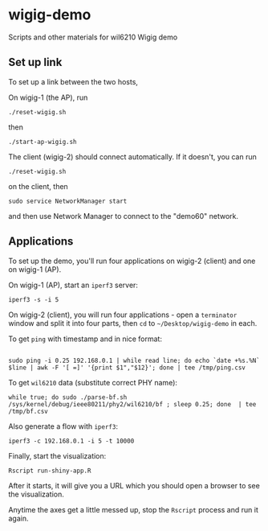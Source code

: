 # wigig-demo

Scripts and other materials for wil6210 Wigig demo

## Set up link

To set up a link between the two hosts,

On wigig-1 (the AP), run

```
./reset-wigig.sh
```

then 

```
./start-ap-wigig.sh
```

The client (wigig-2) should connect automatically. If it doesn't, you can run

```
./reset-wigig.sh
```

on the client, then

```
sudo service NetworkManager start
```

and then use Network Manager to connect to the "demo60" network.

## Applications


To set up the demo, you'll run four applications on wigig-2 (client) and one on wigig-1 (AP).

On wigig-1 (AP), start an `iperf3` server:

```
iperf3 -s -i 5
```

On wigig-2 (client), you will run four applications - open a `terminator` window and split it into four parts, then `cd` to `~/Desktop/wigig-demo` in each.

To get `ping` with timestamp and in nice format:

```

sudo ping -i 0.25 192.168.0.1 | while read line; do echo `date +%s.%N` $line | awk -F '[ =]' '{print $1","$12}'; done | tee /tmp/ping.csv

```

To get `wil6210` data (substitute correct PHY name):

```
while true; do sudo ./parse-bf.sh /sys/kernel/debug/ieee80211/phy2/wil6210/bf ; sleep 0.25; done  | tee /tmp/bf.csv
```

Also generate a flow with `iperf3`:


```
iperf3 -c 192.168.0.1 -i 5 -t 10000
```

Finally, start the visualization:

```
Rscript run-shiny-app.R
```

After it starts, it will give you a URL which you should open a browser to see the visualization.

Anytime the axes get a little messed up, stop the `Rscript` process and run it again.
